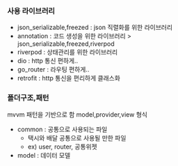 ### 사용 라이브러리

- json_serializable,freezed : json 직렬화를 위한 라이브러리
- annotation : 코드 생성을 위한 라이브러리 > json_serializable,freezed,riverpod
- riverpod : 상태관리를 위한 라이브러리
- dio : http 통신 편하게..
- go_router : 라우팅 편하게..
- retrofit : http 통신을 편리하게 클래스화

### 폴더구조,패턴

mvvm 패턴을 기반으로 함
model,provider,view 형식

- common : 공통으로 사용되는 파일
    - 택시와 배달 공통으로 사용될 만한 파일
    - ex) user, router, 공통위젯
- model : 데이터 모델
